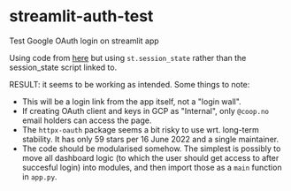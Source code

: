 # streamlit-auth-test

Test Google OAuth login on streamlit app

Using code from [here](https://towardsdatascience.com/implementing-google-oauth-in-streamlit-bb7c3be0082c)
but using `st.session_state` rather than the session_state script linked to.

RESULT: it seems to be working as intended. Some things to note:

- This will be a login link from the app itself, not a "login wall".
- If creating OAuth client and keys in GCP as "Internal", only `@coop.no` email holders can access the page.
- The `httpx-oauth` package seems a bit risky to use wrt. long-term stability. It has only 59 stars per
16 June 2022 and a single maintainer.
- The code should be modularised somehow. The simplest is possibly to move all dashboard logic
(to which the user should get access to after succesful login) into modules, and then import those as
a `main` function in `app.py`.
